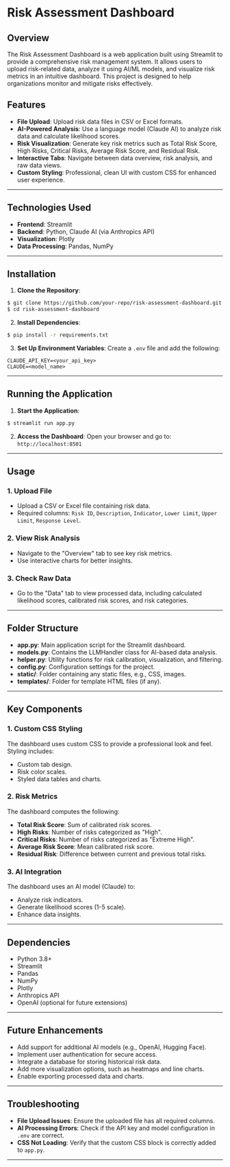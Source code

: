 # Risk Assessment Dashboard

## Overview
The Risk Assessment Dashboard is a web application built using Streamlit to provide a comprehensive risk management system. It allows users to upload risk-related data, analyze it using AI/ML models, and visualize risk metrics in an intuitive dashboard. This project is designed to help organizations monitor and mitigate risks effectively.

## Features
- **File Upload**: Upload risk data files in CSV or Excel formats.
- **AI-Powered Analysis**: Use a language model (Claude AI) to analyze risk data and calculate likelihood scores.
- **Risk Visualization**: Generate key risk metrics such as Total Risk Score, High Risks, Critical Risks, Average Risk Score, and Residual Risk.
- **Interactive Tabs**: Navigate between data overview, risk analysis, and raw data views.
- **Custom Styling**: Professional, clean UI with custom CSS for enhanced user experience.

---

## Technologies Used
- **Frontend**: Streamlit
- **Backend**: Python, Claude AI (via Anthropics API)
- **Visualization**: Plotly
- **Data Processing**: Pandas, NumPy

---

## Installation
1. **Clone the Repository**:
```bash
$ git clone https://github.com/your-repo/risk-assessment-dashboard.git
$ cd risk-assessment-dashboard
```

2. **Install Dependencies**:
```bash
$ pip install -r requirements.txt
```

3. **Set Up Environment Variables**:
Create a `.env` file and add the following:
```env
CLAUDE_API_KEY=<your_api_key>
CLAUDE=<model_name>
```

---

## Running the Application
1. **Start the Application**:
```bash
$ streamlit run app.py
```

2. **Access the Dashboard**:
Open your browser and go to: `http://localhost:8501`

---

## Usage

### 1. Upload File
- Upload a CSV or Excel file containing risk data.
- Required columns: `Risk ID`, `Description`, `Indicator`, `Lower Limit`, `Upper Limit`, `Response Level`.

### 2. View Risk Analysis
- Navigate to the "Overview" tab to see key risk metrics.
- Use interactive charts for better insights.

### 3. Check Raw Data
- Go to the "Data" tab to view processed data, including calculated likelihood scores, calibrated risk scores, and risk categories.

---

## Folder Structure
- **app.py**: Main application script for the Streamlit dashboard.
- **models.py**: Contains the LLMHandler class for AI-based data analysis.
- **helper.py**: Utility functions for risk calibration, visualization, and filtering.
- **config.py**: Configuration settings for the project.
- **static/**: Folder containing any static files, e.g., CSS, images.
- **templates/**: Folder for template HTML files (if any).

---

## Key Components

### 1. **Custom CSS Styling**
The dashboard uses custom CSS to provide a professional look and feel. Styling includes:
- Custom tab design.
- Risk color scales.
- Styled data tables and charts.

### 2. **Risk Metrics**
The dashboard computes the following:
- **Total Risk Score**: Sum of calibrated risk scores.
- **High Risks**: Number of risks categorized as "High".
- **Critical Risks**: Number of risks categorized as "Extreme High".
- **Average Risk Score**: Mean calibrated risk score.
- **Residual Risk**: Difference between current and previous total risks.

### 3. **AI Integration**
The dashboard uses an AI model (Claude) to:
- Analyze risk indicators.
- Generate likelihood scores (1-5 scale).
- Enhance data insights.

---

## Dependencies
- Python 3.8+
- Streamlit
- Pandas
- NumPy
- Plotly
- Anthropics API
- OpenAI (optional for future extensions)

---

## Future Enhancements
- Add support for additional AI models (e.g., OpenAI, Hugging Face).
- Implement user authentication for secure access.
- Integrate a database for storing historical risk data.
- Add more visualization options, such as heatmaps and line charts.
- Enable exporting processed data and charts.

---

## Troubleshooting
- **File Upload Issues**: Ensure the uploaded file has all required columns.
- **AI Processing Errors**: Check if the API key and model configuration in `.env` are correct.
- **CSS Not Loading**: Verify that the custom CSS block is correctly added to `app.py`.

---

